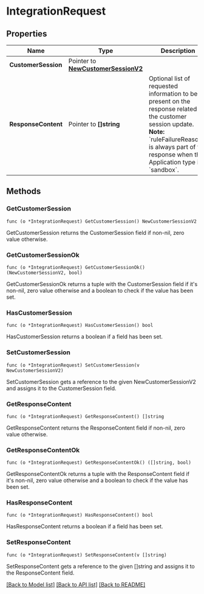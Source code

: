 # IntegrationRequest

## Properties

Name | Type | Description | Notes
------------ | ------------- | ------------- | -------------
**CustomerSession** | Pointer to [**NewCustomerSessionV2**](NewCustomerSessionV2.md) |  | 
**ResponseContent** | Pointer to **[]string** | Optional list of requested information to be present on the response related to the customer session update.  **Note:** &#x60;ruleFailureReasons&#x60; is always part of the response when the Application type is &#x60;sandbox&#x60;.  | [optional] 

## Methods

### GetCustomerSession

`func (o *IntegrationRequest) GetCustomerSession() NewCustomerSessionV2`

GetCustomerSession returns the CustomerSession field if non-nil, zero value otherwise.

### GetCustomerSessionOk

`func (o *IntegrationRequest) GetCustomerSessionOk() (NewCustomerSessionV2, bool)`

GetCustomerSessionOk returns a tuple with the CustomerSession field if it's non-nil, zero value otherwise
and a boolean to check if the value has been set.

### HasCustomerSession

`func (o *IntegrationRequest) HasCustomerSession() bool`

HasCustomerSession returns a boolean if a field has been set.

### SetCustomerSession

`func (o *IntegrationRequest) SetCustomerSession(v NewCustomerSessionV2)`

SetCustomerSession gets a reference to the given NewCustomerSessionV2 and assigns it to the CustomerSession field.

### GetResponseContent

`func (o *IntegrationRequest) GetResponseContent() []string`

GetResponseContent returns the ResponseContent field if non-nil, zero value otherwise.

### GetResponseContentOk

`func (o *IntegrationRequest) GetResponseContentOk() ([]string, bool)`

GetResponseContentOk returns a tuple with the ResponseContent field if it's non-nil, zero value otherwise
and a boolean to check if the value has been set.

### HasResponseContent

`func (o *IntegrationRequest) HasResponseContent() bool`

HasResponseContent returns a boolean if a field has been set.

### SetResponseContent

`func (o *IntegrationRequest) SetResponseContent(v []string)`

SetResponseContent gets a reference to the given []string and assigns it to the ResponseContent field.


[[Back to Model list]](../README.md#documentation-for-models) [[Back to API list]](../README.md#documentation-for-api-endpoints) [[Back to README]](../README.md)


